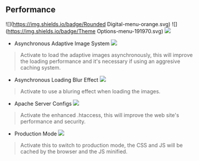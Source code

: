 
## Performance

![](https://img.shields.io/badge/Rounded Digital-menu-orange.svg)
 ![](https://img.shields.io/badge/Theme Options-menu-191970.svg)
 ![](https://img.shields.io/badge/Performance-menu-999999.svg)


  - Asynchronous Adaptive Image System ![](https://img.shields.io/badge/Turn-on-brightgreen.svg)
  > Activate to load the adaptive images asynchronously, this will improve the loading performance and it's necessary if using an aggresive caching system.

  - Asynchronous Loading Blur Effect ![](https://img.shields.io/badge/Turn-on-brightgreen.svg)
  > Activate to use a bluring effect when loading the images.


  - Apache Server Configs ![](https://img.shields.io/badge/Turn-on-brightgreen.svg)
  > Activate the enhanced .htaccess, this will improve the web site's performance and security.

  - Production Mode ![](https://img.shields.io/badge/Turn-on-brightgreen.svg)
  > Activate this to switch to production mode, the CSS and JS will be cached by the browser and the JS minified.
